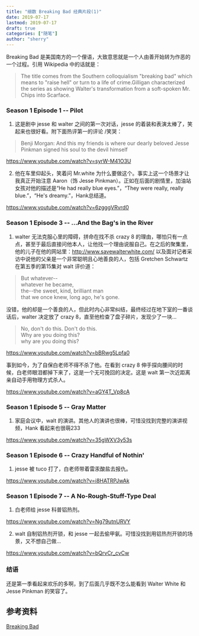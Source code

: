 ```yaml
---
title: "细数 Breaking Bad 经典片段(1)" 
date: 2019-07-17
lastmod: 2019-07-17
draft: true
categories: ["随笔"]
author: "sherry"
---
```

Breaking Bad 是美国南方的一个俚语，大致意思就是一个人由善开始转为作恶的一个过程。引用 Wikipedia 中的话就是：

> The title comes from the Southern colloquialism "breaking bad" which means to "raise hell" or turn to a life of crime.Gilligan characterized the series as showing Walter's transformation from a soft-spoken Mr. Chips into Scarface. 

### Season 1 Episode 1 -- Pilot

1. 这是剧中 jesse 和 walter 之间的第一次对话，jesse 的着装和表演太棒了，笑起来也很好看。附下面热评第一的评论 /笑哭：

> Benji Morgan: And this my friends is where our dearly beloved Jesse Pinkman signed his soul to the devil himself

https://www.youtube.com/watch?v=syrW-M41O3U

<!--more-->

2. 他在车里仰起头，笑着问 Mr.white 为什么要做这个。事实上这一个场景才让我真正开始注意 Aaron（饰 Jesse Pinkman）。正如在后面的剧情里，加油站女孩对他的描述是“He had really blue eyes.”，“They were really, really blue.”，“He's dreamy.”，Hank总结道。

https://www.youtube.com/watch?v=6zgggVRvrd0

### Season 1 Episode 3 -- ...And the Bag's in the River

1. walter 无法克服心里的障碍，拼命在找不杀 crazy 8 的理由，哪怕只有一点点，甚至于最后直接问他本人，让他找一个理由说服自己。在之后的聚集里，他的儿子在他的网站里：http://www.savewalterwhite.com/ 以及面对记者采访中说他的父亲是一个非常聪明且心地善良的人，包括 Gretchen Schwartz 在第五季的第15集对 walt 评价道：

> But whatever--  
whatever he became,  
the--the sweet, kind, brilliant man  
that we once knew, long ago, he's gone.

没错，他的却是一个善良的人，但此时内心非常纠结，最终经过在地下室的一番谈话后，walter 决定放了 crazy 8，直至他检查了盘子碎片，发现少了一块...

> No, don't do this. Don't do this.  
Why are you doing this?  
why are you doing this?

https://www.youtube.com/watch?v=bBRwg5Lpfa0

事到如今，为了自保白老师不得不杀了他。在看到 crazy 8 伸手探向腰间的时候，白老师眼泪都掉下来了，这是一个无可挽回的决定。这是 walt 第一次近距离亲自动手用物理方式杀人。

https://www.youtube.com/watch?v=aGY4T_Vp8cA

### Season 1 Episode 5 -- Gray Matter

1. 家庭会议中，walt 的演讲。其他人的演讲也很棒，可惜没找到完整的演讲视频，Hank 看起来也很萌233

https://www.youtube.com/watch?v=35gWXV3y53s

### Season 1 Episode 6 -- Crazy Handful of Nothin'

1. jesse 被 tuco 打了，白老师带着雷汞酸盐去报仇。

https://www.youtube.com/watch?v=i8HATRPJwAk

### Season 1 Episode 7 -- A No-Rough-Stuff-Type Deal

1. 白老师给 jesse 科普铝热剂。

https://www.youtube.com/watch?v=Ng79utnURVY

2. walt 自制铝热剂开锁，和 jesse 一起去偷甲氨。可惜没找到用铝热剂开锁的场景，又不想自己做...

https://www.youtube.com/watch?v=bQrvCr_cvCw

### 结语

还是第一季看起来欢乐的多啊，到了后面几乎既不怎么能看到 Walter White 和 Jesse Pinkman 的笑容了。

## 参考资料

[Breaking Bad](https://en.wikipedia.org/wiki/Breaking_Bad)